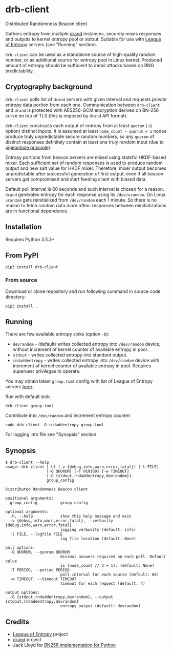 # drb-client

Distributed Randomness Beacon client

Gathers entropy from multiple [drand](https://github.com/dedis/drand) instances, securely mixes responses and outputs to kernel entropy pool or stdout. Suitable for use with [League of Entropy](https://www.cloudflare.com/leagueofentropy/) servers (see "Running" section).

`drb-client` can be used as a standalone source of high-quality random number, or as additional source for entropy pool in Linux kernel. Produced amount of entropy should be sufficient to derail attacks based on RNG predictability.

## Cryptography background

`drb-client` polls list of `drand` servers with given interval and requests private entropy data portion from each one. Communication between `drb-client` and `drand` is protected with AES256-GCM encryption derived on BN-256 curve on top of TLS (this is imposed by `drand` API format).

`drb-client` constructs each output of entropy from at least `quorum` (`-Q` option) distinct inputs. It is assumed at least `node_count - quorum + 1` nodes produce truly unpredictable secure random numbers, so any `quorum` of distinct responses definitely contain at least one truly random input (due to [pigeonhole principle](https://en.wikipedia.org/wiki/Pigeonhole_principle)).

Entropy portions from beacon servers are mixed using stateful HKDF-based mixer. Each sufficient set of random responses is used to produce random output and new salt value for HKDF mixer. Therefore, mixer output becomes unpredictable after successful generation of first output, even if all beacon servers get compromised and start feeding client with biased data.

Default poll interval is 60 seconds and such interval is chosen for a reason. `drand` generates entropy for each response using its `/dev/urandom`. On Linux `urandom` gets reinitialized from `/dev/random` each 1 minute. So there is no reason to fetch random data more often: responses between reinitializations are in functional dependence.

## Installation

Requires Python 3.5.3+

## From PyPI

```
pip3 install drb-client
```

### From source

Download or clone repository and run following command in source code directory:

```
pip3 install .
```

## Running

There are few available entropy sinks (option `-O`):

* `devrandom` - (default) writes collected entropy into `/dev/random` device, without increment of kernel counter of available entropy in pool.
* `stdout` - writes collected entropy into standard output.
* `rndaddentropy` - writes collected entropy into `/dev/random` device with increment of kernel counter of available entropy in pool. Requires superuser privileges to operate.

You may obtain latest `group.toml` config with list of League of Entropy servers [here](https://github.com/dedis/drand/tree/master/deploy).

Run with default sink:

```
drb-client group.toml
```

Contribute into `/dev/random` and increment entropy counter:

```
sudo drb-client -O rndaddentropy group.toml
```

For logging into file see "Synopsis" section.

## Synopsis

```
$ drb-client --help
usage: drb-client [-h] [-v {debug,info,warn,error,fatal}] [-l FILE]
                  [-Q QUORUM] [-T PERIOD] [-w TIMEOUT]
                  [-O {stdout,rndaddentropy,devrandom}]
                  group_config

Distributed Randomness Beacon client

positional arguments:
  group_config          group config

optional arguments:
  -h, --help            show this help message and exit
  -v {debug,info,warn,error,fatal}, --verbosity {debug,info,warn,error,fatal}
                        logging verbosity (default: info)
  -l FILE, --logfile FILE
                        log file location (default: None)

poll options:
  -Q QUORUM, --quorum QUORUM
                        minimal answers required on each poll. Default value
                        is (node_count // 2 + 1). (default: None)
  -T PERIOD, --period PERIOD
                        poll interval for each source (default: 60)
  -w TIMEOUT, --timeout TIMEOUT
                        timeout for each request (default: 4)

output options:
  -O {stdout,rndaddentropy,devrandom}, --output {stdout,rndaddentropy,devrandom}
                        entropy output (default: devrandom)
```


## Credits

* [League of Entropy](https://www.cloudflare.com/leagueofentropy/) project
* [drand](https://github.com/dedis/drand) project
* Jack Lloyd for [BN256 implementation for Python](https://github.com/randombit/pairings.py)
